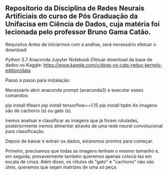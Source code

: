 <h2> Repositorio da Disciplina de Redes Neurais Artificiais do curso de Pós Graduação da Unifacisa em Ciência de Dados, cuja matéria foi lecionada pelo professor Bruno Gama Catão. </h2> 


Requisitos
Antes de iniciarmos com a análise, será necessário efetuar o download:

Python 3.7
Anaconda
Jupyter Notebook
Efetuar download da base de dados no Kaggle: https://www.kaggle.com/c/dogs-vs-cats-redux-kernels-edition/data

Passo a passo para instalação:

Necessário abrir anaconda prompt (anaconda3) e executar esses comandos:

pip install tflearn
pip install tensorflow==1.15
pip install tqdm
As imagens são de cachorro (s) ou gato (s).

Iremos analisar e classificar as imagens que já foram rotuladas, posteriormente iremos alimentar através de uma rede neural convolucional para classificação.

Depois de baixar e extrair os dados, estaremos prontos para começar.

Primeiro, precisamos que todas as imagens tenham o mesmo tamanho e, em seguida, provavelmente também queremos apenas colocá-las em escala de cinza. Além disso, os rótulos de "gato" e "cachorro" não são úteis, queremos que sejam matrizes de uma só peça.
